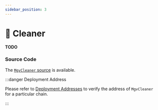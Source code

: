 ```yaml
---
sidebar_position: 3
---
```


# 👾 Cleaner

**TODO**

### Source Code

The [`MgvCleaner` source](https://github.com/mangrovedao/mangrove-core/blob/master/src/periphery/MgvCleaner.sol) is available.

:::danger Deployment Address

Please refer to [Deployment Addresses](../contract-addresses.md) to verify the address of `MgvCleaner` for a particular chain.

:::